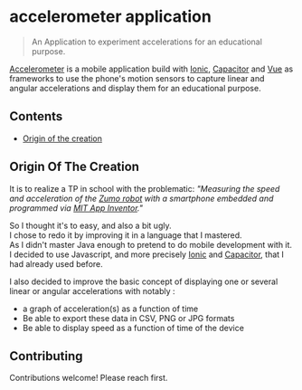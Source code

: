 # accelerometer application

> An Application to experiment accelerations for an educational purpose.

[Accelerometer](https://github.com/Raserber/) is a mobile application build with [Ionic](https://ionicframework.com/), [Capacitor](https://capacitorjs.com/)
and [Vue](https://vuejs.org) as frameworks to use the phone's motion sensors to capture linear and angular accelerations and display them for an educational purpose.

## Contents

- [Origin of the creation](#origin-of-the-creation)


## Origin Of The Creation

It is to realize a TP in school with the problematic: *"Measuring the speed and acceleration of the
[Zumo robot](https://cdn.discordapp.com/attachments/972230493871427735/972230636964315216/unknown.png)
with a smartphone embedded and programmed via [MIT App Inventor](https://appinventor.mit.edu/)."*

So I thought it's to easy, and also a bit ugly.  
I chose to redo it by improving it in a language that I mastered.  
As I didn't master Java enough to pretend to do mobile development with it.  
I decided to use Javascript,
and more precisely [Ionic](https://ionicframework.com/) and [Capacitor](https://capacitorjs.com/), that I had already used before.


I also decided to improve the basic concept of displaying one
or several linear or angular accelerations with notably :

- a graph of acceleration(s) as a function of time
- Be able to export these data in CSV, PNG or JPG formats
- Be able to display speed as a function of time of the device


## Contributing

Contributions welcome! Please reach first.
